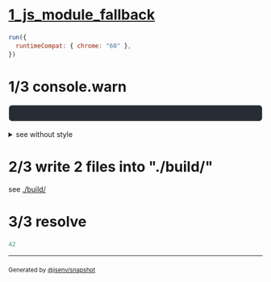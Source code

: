 # [1_js_module_fallback](../../preload_bundled_build.test.mjs#L31)

```js
run({
  runtimeCompat: { chrome: "60" },
})
```

# 1/3 console.warn

![img](console.warn.svg)

<details>
  <summary>see without style</summary>

```console
⚠ remove resource hint on "base/client/file.js" because it was bundled
```

</details>


# 2/3 write 2 files into "./build/"

see [./build/](./build/)

# 3/3 resolve

```js
42
```
---

<sub>
  Generated by <a href="https://github.com/jsenv/core/tree/main/packages/independent/snapshot">@jsenv/snapshot</a>
</sub>